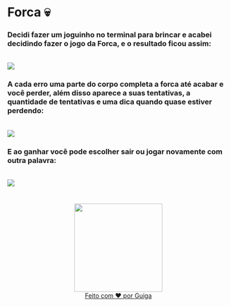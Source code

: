 <h1>Forca &#x1F480</h1>

### **Decidi fazer um joguinho no terminal para brincar e acabei decidindo fazer o jogo da Forca, e o resultado ficou assim:**

<br><img src="https://media.discordapp.net/attachments/761308712576221285/921556967711981568/5ea36541-247b-41cd-987b-67c1ddb02935.png">

### **A cada erro uma parte do corpo completa a forca até acabar e você perder, além disso aparece a suas tentativas, a quantidade de tentativas e uma dica quando quase estiver perdendo:**

<br><img src="https://media.discordapp.net/attachments/761308712576221285/921558621349883924/dc15f717-f32f-4f2c-890f-bc4b0e4a7e33.png">

### **E ao ganhar você pode escolher sair ou jogar novamente com outra palavra:**

<br><img src="https://media.discordapp.net/attachments/761308712576221285/921559204815335424/fba3cbb6-5496-4f7b-85ee-d192870618ab.png">

#

<div align="center">
<a href="https://github.com/GuigaSantos">
<img height="200" src="https://avatars.githubusercontent.com/u/95368887?v=4">
<br>
Feito com &#x2764 por Guiga
</a>
</div>
